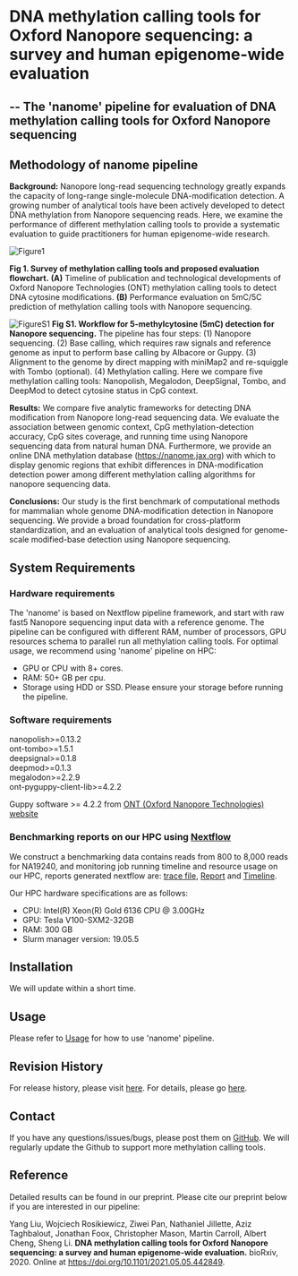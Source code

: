 # DNA methylation calling tools for Oxford Nanopore sequencing: a survey and human epigenome-wide evaluation
## -- The 'nanome' pipeline for evaluation of DNA methylation calling tools for Oxford Nanopore sequencing 

## Methodology of nanome pipeline

**Background:** Nanopore long-read sequencing technology greatly expands the capacity of long-range single-molecule DNA-modification detection. A growing number of analytical tools have been actively developed to detect DNA methylation from Nanopore sequencing reads. Here, we examine the performance of different methylation calling tools to provide a systematic evaluation to guide practitioners for human epigenome-wide research.


![Figure1](https://github.com/liuyangzzu/nanome/blob/master/docs/Fig1.jpg)

**Fig 1. Survey of methylation calling tools and proposed evaluation flowchart.**  **(A)** Timeline of publication and technological developments of Oxford Nanopore Technologies (ONT) methylation calling tools to detect DNA cytosine modifications. **(B)** Performance evaluation on 5mC/5C prediction of methylation calling tools with Nanopore sequencing.


![FigureS1](https://github.com/liuyangzzu/nanome/blob/master/docs/fig.s2.workflow.jpg)
**Fig S1. Workflow for 5-methylcytosine (5mC) detection for Nanopore sequencing.** The pipeline has four steps: (1) Nanopore sequencing. (2) Base calling, which requires raw signals and reference genome as input to perform base calling by Albacore or Guppy. (3) Alignment to the genome by direct mapping with miniMap2 and re-squiggle with Tombo (optional). (4) Methylation calling. Here we compare five methylation calling tools: Nanopolish, Megalodon, DeepSignal, Tombo, and DeepMod to detect cytosine status in CpG context.


**Results:** We compare five analytic frameworks for detecting DNA modification from Nanopore long-read sequencing data. We evaluate the association between genomic context, CpG methylation-detection accuracy, CpG sites coverage, and running time using Nanopore sequencing data from natural human DNA. Furthermore, we provide an online DNA methylation database (https://nanome.jax.org) with which to display genomic regions that exhibit differences in DNA-modification detection power among different methylation calling algorithms for nanopore sequencing data.


[comment]: <> (![Figure4]&#40;https://github.com/liuyangzzu/nanome/blob/reproduce-prepare/docs/Fig4.jpg&#41;)

[comment]: <> (**Fig 4. Accuracy &#40;A&#41; and F1 score &#40;B&#41; comparison of Nanopore methylation calling tools for the detection of CpG methylation on four real world data sets in biologically relevant genomic contexts.**)


[comment]: <> (![Figure5]&#40;https://github.com/liuyangzzu/nanome/blob/reproduce-prepare/docs/Fig5.jpg&#41;)

[comment]: <> (**Fig 5. Comparison of methylation percentage for NA19240 and APL.** **&#40;A&#41;** Correlation plot showing Pearson correlation of each methylation calling tool with BS- Seq on NA19240. **&#40;B-C&#41;** Relationship between CpG methylation percentage and distance to annotated TSS in &#40;B&#41; NA19240 and &#40;C&#41; APL. **&#40;D&#41;** Relationship between CpG methylation percentage and distance to annotated CTCF binding peaks in NA19240. Distances are binned into &#40;B, C&#41; 50-bp, and &#40;D&#41; 100-bp windows. Negative distances are upstream and positive distances are downstream of the &#40;B-C&#41; TSS and CTCF binding peaks &#40;D&#41;. )


[comment]: <> (![Figure6]&#40;https://github.com/liuyangzzu/nanome/blob/reproduce-prepare/docs/Fig6.jpg&#41;)

[comment]: <> (**Fig 6. CpG sites detected by methylation calling tools using NA19240.** UpSet diagram shown at the lower left is for CpG sites detected by all methylation calling tools. Venn diagram shown at the upper right is for CpG sites detected by Top3 performance methylation calling tools &#40;Nanopolish, Megalodon and DeepSignal&#41;. For each methylation calling tool, only CpG sites covered >= 3 reads are considered.)


[comment]: <> (![Figure7]&#40;https://github.com/liuyangzzu/nanome/blob/reproduce-prepare/docs/Fig7.jpg&#41;)

[comment]: <> (**Fig 7. CPU utilized time and memory usage for each methylation calling tool on each dataset.** All tools were compared on the same computer clusters: 32 cores, 2.6GHz HP Proliant SL Series CPU, 300 GB RAM, NVIDIA Tesla P100 Data Center and 1 TB Data Direct Networks Gridscalar GS7k GPFS storage appliance. The HPC platform software and hardware specifications are: slurm manager version: 19.05.5, CPU: Intel&#40;R&#41; Xeon&#40;R&#41; Gold 6136 CPU @ 3.00GHz, GPU: Tesla V100-SXM2-32GB.)


**Conclusions:** Our study is the first benchmark of computational methods for mammalian whole genome DNA-modification detection in Nanopore sequencing. We provide a broad foundation for cross-platform standardization, and an evaluation of analytical tools designed for genome-scale modified-base detection using Nanopore sequencing.

## System Requirements

### Hardware requirements

The 'nanome' is based on Nextflow pipeline framework, and start with raw fast5 Nanopore sequencing input data with a reference genome. The pipeline can be configured with different RAM, number of processors, GPU resources schema to parallel run all methylation calling tools. For optimal usage, we recommend using 'nanome' pipeline on HPC:
* GPU or CPU with 8+ cores. 
* RAM: 50+ GB per cpu.
* Storage using HDD or SSD. Please ensure your storage before running the pipeline.


### Software requirements
nanopolish>=0.13.2  
ont-tombo>=1.5.1  
deepsignal>=0.1.8  
deepmod>=0.1.3  
megalodon>=2.2.9  
ont-pyguppy-client-lib>=4.2.2  

Guppy software >= 4.2.2 from [ONT (Oxford Nanopore Technologies) website](https://nanoporetech.com)


### Benchmarking reports on our HPC using [Nextflow](https://www.nextflow.io/)

We construct a benchmarking data contains reads from 800 to 8,000 reads for NA19240, and monitoring job running timeline and resource usage on our HPC, reports generated nextflow are: [trace file](https://github.com/liuyangzzu/nanome/blob/master/docs/nanome.pipeline_trace.txt), [Report](https://github.com/liuyangzzu/nanome/blob/master/docs/reports.pdf)  and [Timeline](https://github.com/liuyangzzu/nanome/blob/master/docs/timeline.pdf). 

Our HPC hardware specifications are as follows:
* CPU: Intel(R) Xeon(R) Gold 6136 CPU @ 3.00GHz
* GPU: Tesla V100-SXM2-32GB 
* RAM: 300 GB
* Slurm manager version: 19.05.5


## Installation

We will update within a short time.

## Usage

Please refer to [Usage](https://github.com/liuyangzzu/nanome/blob/master/docs/Usage.md) for how to use 'nanome' pipeline.

## Revision History

For release history, please visit [here](https://github.com/liuyangzzu/nanome/releases). For details, please go [here](https://github.com/liuyangzzu/nanome/blob/master/README.md).

## Contact

If you have any questions/issues/bugs, please post them on [GitHub](https://github.com/liuyangzzu/nanome/issues). We will regularly update the Github to support more methylation calling tools.

## Reference
Detailed results can be found in our preprint. Please cite our preprint below if you are interested in our pipeline:

Yang Liu, Wojciech Rosikiewicz, Ziwei Pan, Nathaniel Jillette, Aziz Taghbalout, Jonathan Foox, Christopher Mason, Martin Carroll, Albert Cheng, Sheng Li. **DNA methylation calling tools for Oxford Nanopore sequencing: a survey and human epigenome-wide evaluation.** bioRxiv, 2020. Online at https://doi.org/10.1101/2021.05.05.442849.

